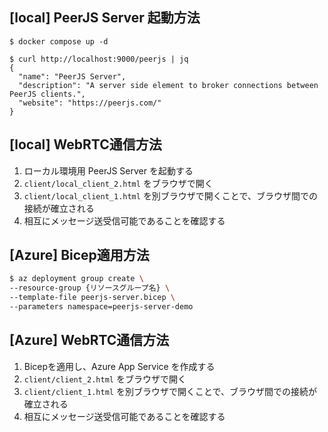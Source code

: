 ## [local] PeerJS Server 起動方法

```
$ docker compose up -d

$ curl http://localhost:9000/peerjs | jq
{
  "name": "PeerJS Server",
  "description": "A server side element to broker connections between PeerJS clients.",
  "website": "https://peerjs.com/"
}
```

## [local] WebRTC通信方法

1. ローカル環境用 PeerJS Server を起動する
2. `client/local_client_2.html` をブラウザで開く
3. `client/local_client_1.html` を別ブラウザで開くことで、ブラウザ間での接続が確立される
4. 相互にメッセージ送受信可能であることを確認する

## [Azure] Bicep適用方法

```bash
$ az deployment group create \
--resource-group {リソースグループ名} \
--template-file peerjs-server.bicep \
--parameters namespace=peerjs-server-demo
```

## [Azure] WebRTC通信方法

1. Bicepを適用し、Azure App Service を作成する
2. `client/client_2.html` をブラウザで開く
3. `client/client_1.html` を別ブラウザで開くことで、ブラウザ間での接続が確立される
4. 相互にメッセージ送受信可能であることを確認する
